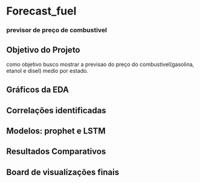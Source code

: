 # Forecast_fuel
### previsor de preço de combustivel

## Objetivo do Projeto
como objetivo busco mostrar a previsao do preço do combustivel(gasolina, etanol e disel) medio por estado.


## Gráficos da EDA


## Correlações identificadas


## Modelos: prophet e LSTM


## Resultados Comparativos


## Board de visualizações finais
